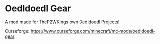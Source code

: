 # Oedldoedl Gear
A mod made for TheP2WKings own Oedldoedl Projects!

Curseforge: https://www.curseforge.com/minecraft/mc-mods/oedldoedl-gear
